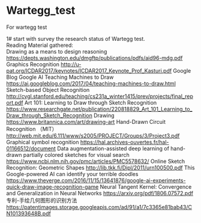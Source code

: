 # Wartegg_test
For wartegg test

1# start with survey the research status of  Wartegg test.  
Reading Material gathered:  
Drawing as a means to design reasoning
https://depts.washington.edu/dmgftp/publications/pdfs/aid96-mdg.pdf
Graphics Recognition
http://u-pat.org/ICDAR2017/keynotes/ICDAR2017_Keynote_Prof_Kasturi.pdf
 Google Blog Google AI
Teaching Machines to Draw
https://ai.googleblog.com/2017/04/teaching-machines-to-draw.html
Sketch-based Object Recognition
http://cvgl.stanford.edu/teaching/cs231a_winter1415/prev/projects/final_report.pdf
Art 101: Learning to Draw through Sketch Recognition
https://www.researchgate.net/publication/220818829_Art_101_Learning_to_Draw_through_Sketch_Recognition
Drawing
https://www.britannica.com/art/drawing-art
Hand-Drawn Circuit Recognition （MIT）
http://web.mit.edu/6.111/www/s2005/PROJECT/Groups/3/Project3.pdf
Graphical symbol recognition
https://hal.archives-ouvertes.fr/hal-01166512/document
Data augmentation-assisted deep learning of hand-drawn partially colored sketches for visual search
https://www.ncbi.nlm.nih.gov/pmc/articles/PMC5578632/
Online Sketch Recognition: Geometric Shapes
http://lib.tkk.fi/Dipl/2011/urn100500.pdf
This Google-powered AI can identify your terrible doodles
https://www.theverge.com/2016/11/15/13641876/google-ai-experiments-quick-draw-image-recognition-game
Neural Tangent Kernel:
Convergence and Generalization in Neural Networks
https://arxiv.org/pdf/1806.07572.pdf
专利-手绘几何图形的识别方法
https://patentimages.storage.googleapis.com/ad/91/a1/7c3365e81bab43/CN101393648B.pdf
